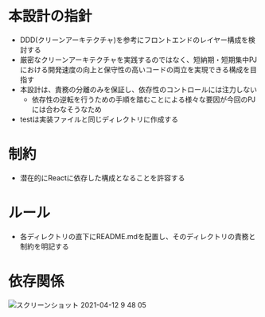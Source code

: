 # 本設計の指針
- DDD(クリーンアーキテクチャ)を参考にフロントエンドのレイヤー構成を検討する
- 厳密なクリーンアーキテクチャを実践するのではなく、短納期・短期集中PJにおける開発速度の向上と保守性の高いコードの両立を実現できる構成を目指す
- 本設計は、責務の分離のみを保証し、依存性のコントロールには注力しない
  - 依存性の逆転を行うための手順を踏むことによる様々な要因が今回のPJには合わなそうなため
- testは実装ファイルと同じディレクトリに作成する

# 制約
- 潜在的にReactに依存した構成となることを許容する

# ルール
- 各ディレクトリの直下にREADME.mdを配置し、そのディレクトリの責務と制約を明記する

# 依存関係

![スクリーンショット 2021-04-12 9 48 05](https://user-images.githubusercontent.com/29055497/114327813-8e8cc080-9b75-11eb-8e62-b98aecf7a7f9.png)


